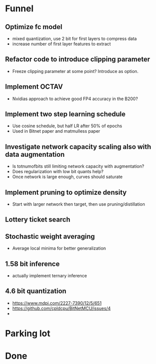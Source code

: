 
# Funnel

## Optimize fc model

- mixed quantization, use 2 bit for first layers to compress data
- increase number of first layer features to extract

## Refactor code to introduce clipping parameter
- Freeze clipping parameter at some point? Introduce as option.

## Implement OCTAV
- Nvidias approach to achieve good FP4 accuracy in the B200?

## Implement two step learning schedule
- Use cosine schedule, but half LR after 50% of epochs
- Used in Bitnet paper and matmulless paper

## Investigate network capacity scaling also with data augmentation
- Is totnumofbits still limiting network capacity with augmentation?
- Does regularization with low bit quants help?
- Once network is large enough, curves should saturate

## Implement pruning to optimize density

- Start with larger network then target, then use pruning/distillation

## Lottery ticket search


## Stochastic weight averaging

- Average local minima for better generalization

## 1.58 bit inference

- actually implement ternary inference

## 4.6 bit quantization

- https://www.mdpi.com/2227-7390/12/5/651
- https://github.com/cpldcpu/BitNetMCU/issues/4
- 

# Parking lot

# Done
